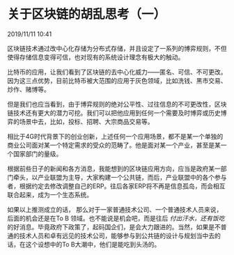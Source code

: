 # 关于区块链的胡乱思考（一）

2019/11/11 10:41

区块链技术通过改中心化存储为分布式存储，并且设定了一系列的博弈规则，不但使得存储信息变得可信，也对现有的系统设计理念有极大的触动。

比特币的应用，让我们看到了区块链的去中心化威力——匿名、可信、不可更改。因为这三点优势，目前比特币被大范围的应用于灰色领域，比如洗钱、黑市交易、炒作、赌博等。

但是我们也应当看到，由于博弈规则的绝对公平性、过往信息的不可更改性，区块链技术还有更大的潜力可挖。我们可以把他应用到任何一个需要及时博弈或历史博弈的场景中去，比如，投标、招聘、大宗商品交易等。

相比于4G时代背景下的创业创新，上述任何一个应用场景，都不是某一个单独的商业公司面对某一个特定需求的受众的范畴了。他是面对某一个产业，甚至是某一个国家部门的量级。

根据前些日子的新闻和各方消息，我能想到的区块链应用方向，应当是政府某一部门牵头，以产业联盟为主导，大家构建一个公共链，而后，产业联盟中的各个参与者，根据约定去修改调整自己的ERP。往后各家ERP将不再是信息孤岛，而会相互联合起来，成为一个生态系统。

如果以上推测成立的话， 那么对于一家普通技术公司、一个普通技术人员来说，后面的机会还是在To B 领域。也不能说是机会吧，而是往后  *付出汗水，还有饭吃*  的好消息。毕竟政府下政策了，起码国企们，是会大力跟进的。当然，如果是不普通的技术人员和卓有远见的技术公司，能够参与到公共链的设计与规划当中去的话，在这个设想中的To B大潮中，他们是能吃到头汤的。
